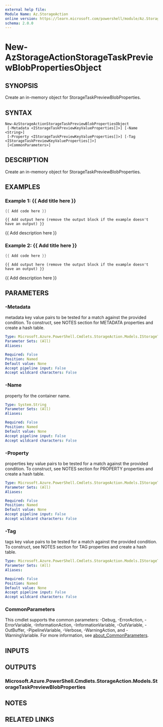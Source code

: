 ```yaml
---
external help file:
Module Name: Az.StorageAction
online version: https://learn.microsoft.com/powershell/module/Az.StorageAction/new-azstorageactionstoragetaskpreviewblobpropertiesobject
schema: 2.0.0
---
```


# New-AzStorageActionStorageTaskPreviewBlobPropertiesObject

## SYNOPSIS
Create an in-memory object for StorageTaskPreviewBlobProperties.

## SYNTAX

```
New-AzStorageActionStorageTaskPreviewBlobPropertiesObject
 [-Metadata <IStorageTaskPreviewKeyValueProperties[]>] [-Name <String>]
 [-Property <IStorageTaskPreviewKeyValueProperties[]>] [-Tag <IStorageTaskPreviewKeyValueProperties[]>]
 [<CommonParameters>]
```

## DESCRIPTION
Create an in-memory object for StorageTaskPreviewBlobProperties.

## EXAMPLES

### Example 1: {{ Add title here }}
```powershell
{{ Add code here }}
```

```output
{{ Add output here (remove the output block if the example doesn't have an output) }}
```

{{ Add description here }}

### Example 2: {{ Add title here }}
```powershell
{{ Add code here }}
```

```output
{{ Add output here (remove the output block if the example doesn't have an output) }}
```

{{ Add description here }}

## PARAMETERS

### -Metadata
metadata key value pairs to be tested for a match against the provided condition.
To construct, see NOTES section for METADATA properties and create a hash table.

```yaml
Type: Microsoft.Azure.PowerShell.Cmdlets.StorageAction.Models.IStorageTaskPreviewKeyValueProperties[]
Parameter Sets: (All)
Aliases:

Required: False
Position: Named
Default value: None
Accept pipeline input: False
Accept wildcard characters: False
```

### -Name
property for the container name.

```yaml
Type: System.String
Parameter Sets: (All)
Aliases:

Required: False
Position: Named
Default value: None
Accept pipeline input: False
Accept wildcard characters: False
```

### -Property
properties key value pairs to be tested for a match against the provided condition.
To construct, see NOTES section for PROPERTY properties and create a hash table.

```yaml
Type: Microsoft.Azure.PowerShell.Cmdlets.StorageAction.Models.IStorageTaskPreviewKeyValueProperties[]
Parameter Sets: (All)
Aliases:

Required: False
Position: Named
Default value: None
Accept pipeline input: False
Accept wildcard characters: False
```

### -Tag
tags key value pairs to be tested for a match against the provided condition.
To construct, see NOTES section for TAG properties and create a hash table.

```yaml
Type: Microsoft.Azure.PowerShell.Cmdlets.StorageAction.Models.IStorageTaskPreviewKeyValueProperties[]
Parameter Sets: (All)
Aliases:

Required: False
Position: Named
Default value: None
Accept pipeline input: False
Accept wildcard characters: False
```

### CommonParameters
This cmdlet supports the common parameters: -Debug, -ErrorAction, -ErrorVariable, -InformationAction, -InformationVariable, -OutVariable, -OutBuffer, -PipelineVariable, -Verbose, -WarningAction, and -WarningVariable. For more information, see [about_CommonParameters](http://go.microsoft.com/fwlink/?LinkID=113216).

## INPUTS

## OUTPUTS

### Microsoft.Azure.PowerShell.Cmdlets.StorageAction.Models.StorageTaskPreviewBlobProperties

## NOTES

## RELATED LINKS

